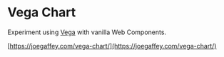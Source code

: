 Vega Chart
==========

Experiment using [Vega](https://vega.github.io/vega/) with vanilla Web Components. 

[https://joegaffey.com/vega-chart/](https://joegaffey.com/vega-chart/)